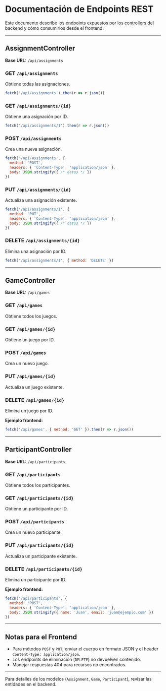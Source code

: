 # Documentación de Endpoints REST

Este documento describe los endpoints expuestos por los controllers del backend y cómo consumirlos desde el frontend.

---

## AssignmentController
**Base URL:** `/api/assignments`

### GET `/api/assignments`
Obtiene todas las asignaciones.
```js
fetch('/api/assignments').then(r => r.json())
```

### GET `/api/assignments/{id}`
Obtiene una asignación por ID.
```js
fetch('/api/assignments/1').then(r => r.json())
```

### POST `/api/assignments`
Crea una nueva asignación.
```js
fetch('/api/assignments', {
  method: 'POST',
  headers: { 'Content-Type': 'application/json' },
  body: JSON.stringify({ /* datos */ })
})
```

### PUT `/api/assignments/{id}`
Actualiza una asignación existente.
```js
fetch('/api/assignments/1', {
  method: 'PUT',
  headers: { 'Content-Type': 'application/json' },
  body: JSON.stringify({ /* datos */ })
})
```

### DELETE `/api/assignments/{id}`
Elimina una asignación por ID.
```js
fetch('/api/assignments/1', { method: 'DELETE' })
```

---

## GameController
**Base URL:** `/api/games`

### GET `/api/games`
Obtiene todos los juegos.

### GET `/api/games/{id}`
Obtiene un juego por ID.

### POST `/api/games`
Crea un nuevo juego.

### PUT `/api/games/{id}`
Actualiza un juego existente.

### DELETE `/api/games/{id}`
Elimina un juego por ID.

**Ejemplo frontend:**
```js
fetch('/api/games', { method: 'GET' }).then(r => r.json())
```

---

## ParticipantController
**Base URL:** `/api/participants`

### GET `/api/participants`
Obtiene todos los participantes.

### GET `/api/participants/{id}`
Obtiene un participante por ID.

### POST `/api/participants`
Crea un nuevo participante.

### PUT `/api/participants/{id}`
Actualiza un participante existente.

### DELETE `/api/participants/{id}`
Elimina un participante por ID.

**Ejemplo frontend:**
```js
fetch('/api/participants', {
  method: 'POST',
  headers: { 'Content-Type': 'application/json' },
  body: JSON.stringify({ name: 'Juan', email: 'juan@ejemplo.com' })
})
```

---

## Notas para el Frontend
- Para métodos `POST` y `PUT`, enviar el cuerpo en formato JSON y el header `Content-Type: application/json`.
- Los endpoints de eliminación (`DELETE`) no devuelven contenido.
- Manejar respuestas 404 para recursos no encontrados.

---

Para detalles de los modelos (`Assignment`, `Game`, `Participant`), revisar las entidades en el backend.